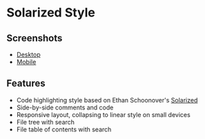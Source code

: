 # Solarized Style

## Screenshots

- [Desktop](https://f.cloud.github.com/assets/20063/2001634/54d146ec-85be-11e3-9085-3b427996fe46.png)
- [Mobile](https://f.cloud.github.com/assets/20063/2001640/ae444f94-85be-11e3-9898-269e49bb0c98.png)

## Features

- Code highlighting style based on Ethan Schoonover's [Solarized](http://ethanschoonover.com/solarized)
- Side-by-side comments and code
- Responsive layout, collapsing to linear style on small devices
- File tree with search
- File table of contents with search
